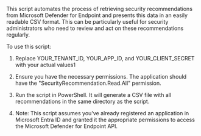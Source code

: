 This script automates the process of retrieving security recommendations from Microsoft Defender for Endpoint and presents this data in an easily readable CSV format. This can be particularly useful for security administrators who need to review and act on these recommendations regularly.

To use this script:
1. Replace YOUR_TENANT_ID, YOUR_APP_ID, and YOUR_CLIENT_SECRET with your actual values1

2. Ensure you have the necessary permissions. The application should have the "SecurityRecommendation.Read.All" permission.

3. Run the script in PowerShell. It will generate a CSV file with all recommendations in the same directory as the script.

4. Note: This script assumes you've already registered an application in Microsoft Entra ID and granted it the appropriate permissions to access the Microsoft Defender for Endpoint API.
